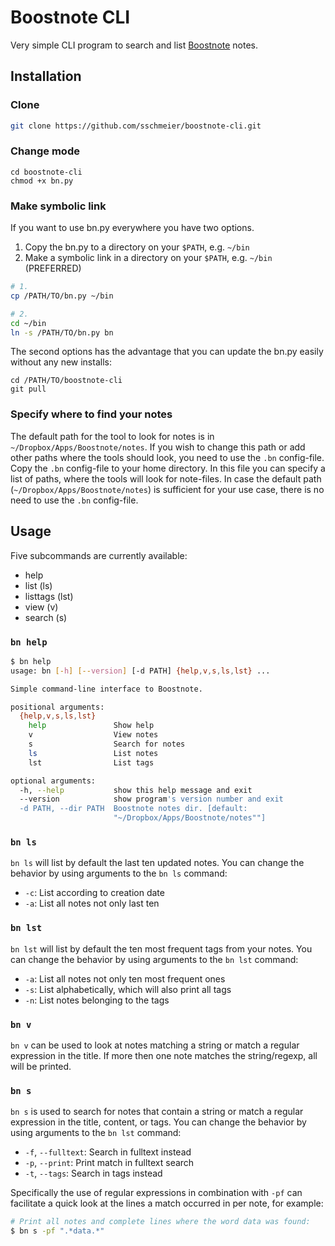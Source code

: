# Boostnote CLI

Very simple CLI program to search and list [Boostnote](https://boostnote.io/) notes.

## Installation

###  Clone

```bash
git clone https://github.com/sschmeier/boostnote-cli.git 
```

### Change mode

```
cd boostnote-cli
chmod +x bn.py
```

### Make symbolic link

If you want to use bn.py everywhere you have two options.

1. Copy the bn.py to a directory on your `$PATH`, e.g. `~/bin`
2. Make a symbolic link in a directory on your `$PATH`, e.g. `~/bin` (PREFERRED)

```bash
# 1.
cp /PATH/TO/bn.py ~/bin

# 2.
cd ~/bin
ln -s /PATH/TO/bn.py bn
```

The second options has the advantage that you can update the bn.py easily without any new installs:

```
cd /PATH/TO/boostnote-cli
git pull
```

### Specify where to find your notes

The default path for the tool to look for notes is in `~/Dropbox/Apps/Boostnote/notes`. 
If you wish to change this path or add other paths where the tools should look, you need to use the `.bn` config-file.
Copy the `.bn` config-file to your home directory.
In this file you can specify a list of paths, where the tools will look for note-files.
In case the default path (`~/Dropbox/Apps/Boostnote/notes`) is sufficient for your use case, there is no need to use the `.bn` config-file.


## Usage

Five subcommands are currently available:

- help
- list (ls)
- listtags (lst)
- view (v)
- search (s)

### `bn help`

```bash
$ bn help
usage: bn [-h] [--version] [-d PATH] {help,v,s,ls,lst} ...

Simple command-line interface to Boostnote.

positional arguments:
  {help,v,s,ls,lst}
    help               Show help
    v                  View notes
    s                  Search for notes
    ls                 List notes
    lst                List tags

optional arguments:
  -h, --help           show this help message and exit
  --version            show program's version number and exit
  -d PATH, --dir PATH  Boostnote notes dir. [default:
                       "~/Dropbox/Apps/Boostnote/notes""]
```


### `bn ls`

`bn ls` will list by default the last ten updated notes.
You can change the behavior by using arguments to the `bn ls` command:

- `-c`: List according to creation date
- `-a`: List all notes not only last ten


### `bn lst`

`bn lst` will list by default the ten most frequent tags from your notes.
You can change the behavior by using arguments to the `bn lst` command:

- `-a`: List all notes not only ten most frequent ones
- `-s`: List alphabetically, which will also print all tags
- `-n`: List notes belonging to the tags


### `bn v`

`bn v` can be used to look at notes matching a string or match a regular expression in the title.
If more then one note matches the string/regexp, all will be printed.


### `bn s`

`bn s` is used to search for notes that contain a string or match a regular expression in the title, content, or tags.
You can change the behavior by using arguments to the `bn lst` command:

- `-f`, `--fulltext`: Search in fulltext instead
- `-p`, `--print`: Print match in fulltext search
- `-t`, `--tags`: Search in tags instead


Specifically the use of regular expressions in combination with `-pf` can facilitate a quick look at the lines a match occurred in per note, for example:

```bash
# Print all notes and complete lines where the word data was found:
$ bn s -pf ".*data.*"
```
